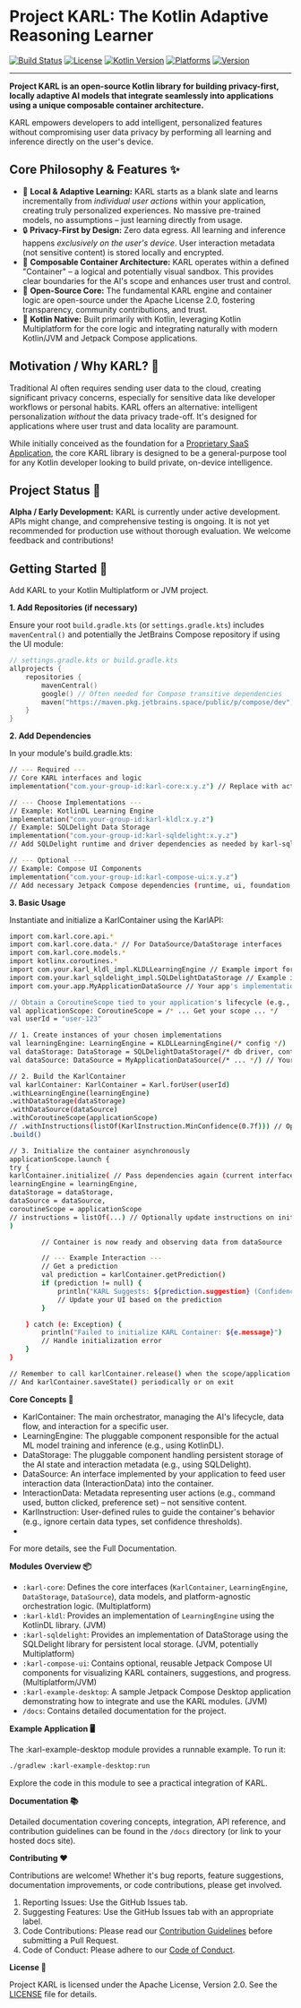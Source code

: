 # Project KARL: The Kotlin Adaptive Reasoning Learner

[![Build Status](https://img.shields.io/badge/build-passing-brightgreen?style=flat-square)](<!-- Link to your CI build status -->)
[![License](https://img.shields.io/badge/License-Apache%202.0-blue.svg?style=flat-square)](https://opensource.org/licenses/Apache-2.0)
[![Kotlin Version](https://img.shields.io/badge/Kotlin-1.9.23%2B-blue.svg?style=flat-square)](https://kotlinlang.org)
[![Platforms](https://img.shields.io/badge/Platform-JVM%20%7C%20Multiplatform%20Core-orange?style=flat-square)](#modules-overview)
[![Version](https://img.shields.io/badge/Version-x.y.z%20(Alpha)-yellow?style=flat-square)](<!-- Link to Releases/Tags -->)

---

**Project KARL is an open-source Kotlin library for building privacy-first, locally adaptive AI models that integrate seamlessly into applications using a unique composable container architecture.**

KARL empowers developers to add intelligent, personalized features without compromising user data privacy by performing all learning and inference directly on the user's device.

## Core Philosophy & Features ✨

*   🧠 **Local & Adaptive Learning:** KARL starts as a blank slate and learns incrementally from *individual user actions* within your application, creating truly personalized experiences. No massive pre-trained models, no assumptions – just learning directly from usage.
*   🔒 **Privacy-First by Design:** Zero data egress. All learning and inference happens *exclusively on the user's device*. User interaction metadata (not sensitive content) is stored locally and encrypted.
*   🧩 **Composable Container Architecture:** KARL operates within a defined "Container" – a logical and potentially visual sandbox. This provides clear boundaries for the AI's scope and enhances user trust and control.
*   🤝 **Open-Source Core:** The fundamental KARL engine and container logic are open-source under the Apache License 2.0, fostering transparency, community contributions, and trust.
*   🚀 **Kotlin Native:** Built primarily with Kotlin, leveraging Kotlin Multiplatform for the core logic and integrating naturally with modern Kotlin/JVM and Jetpack Compose applications.

## Motivation / Why KARL? 🤔

Traditional AI often requires sending user data to the cloud, creating significant privacy concerns, especially for sensitive data like developer workflows or personal habits. KARL offers an alternative: intelligent personalization *without* the data privacy trade-off. It's designed for applications where user trust and data locality are paramount.

While initially conceived as the foundation for a [Proprietary SaaS Application](), the core KARL library is designed to be a general-purpose tool for any Kotlin developer looking to build private, on-device intelligence.

## Project Status 🚧

**Alpha / Early Development:** KARL is currently under active development. APIs might change, and comprehensive testing is ongoing. It is not yet recommended for production use without thorough evaluation. We welcome feedback and contributions!

## Getting Started 🚀

Add KARL to your Kotlin Multiplatform or JVM project.

**1. Add Repositories (if necessary)**

Ensure your root `build.gradle.kts` (or `settings.gradle.kts`) includes `mavenCentral()` and potentially the JetBrains Compose repository if using the UI module:

```kotlin
// settings.gradle.kts or build.gradle.kts
allprojects {
    repositories {
        mavenCentral()
        google() // Often needed for Compose transitive dependencies
        maven("https://maven.pkg.jetbrains.space/public/p/compose/dev") // For Compose artifacts
    }
}
```

**2. Add Dependencies**

In your module's build.gradle.kts:

```bash
// --- Required ---
// Core KARL interfaces and logic
implementation("com.your-group-id:karl-core:x.y.z") // Replace with actual coordinates and version

// --- Choose Implementations ---
// Example: KotlinDL Learning Engine
implementation("com.your-group-id:karl-kldl:x.y.z")
// Example: SQLDelight Data Storage
implementation("com.your-group-id:karl-sqldelight:x.y.z")
// Add SQLDelight runtime and driver dependencies as needed by karl-sqldelight

// --- Optional ---
// Example: Compose UI Components
implementation("com.your-group-id:karl-compose-ui:x.y.z")
// Add necessary Jetpack Compose dependencies (runtime, ui, foundation, material3, etc.)
```

**3. Basic Usage**
  
Instantiate and initialize a KarlContainer using the KarlAPI:

```bash
import com.karl.core.api.*
import com.karl.core.data.* // For DataSource/DataStorage interfaces
import com.karl.core.models.*
import kotlinx.coroutines.*
import com.your.karl_kldl_impl.KLDLLearningEngine // Example import for impl
import com.your.karl_sqldelight_impl.SQLDelightDataStorage // Example import for impl
import com.your.app.MyApplicationDataSource // Your app's implementation

// Obtain a CoroutineScope tied to your application's lifecycle (e.g., ViewModelScope)
val applicationScope: CoroutineScope = /* ... Get your scope ... */
val userId = "user-123"

// 1. Create instances of your chosen implementations
val learningEngine: LearningEngine = KLDLLearningEngine(/* config */)
val dataStorage: DataStorage = SQLDelightDataStorage(/* db driver, context */)
val dataSource: DataSource = MyApplicationDataSource(/* ... */) // Your implementation

// 2. Build the KarlContainer
val karlContainer: KarlContainer = Karl.forUser(userId)
.withLearningEngine(learningEngine)
.withDataStorage(dataStorage)
.withDataSource(dataSource)
.withCoroutineScope(applicationScope)
// .withInstructions(listOf(KarlInstruction.MinConfidence(0.7f))) // Optional initial instructions
.build()

// 3. Initialize the container asynchronously
applicationScope.launch {
try {
karlContainer.initialize( // Pass dependencies again (current interface design)
learningEngine = learningEngine,
dataStorage = dataStorage,
dataSource = dataSource,
coroutineScope = applicationScope
// instructions = listOf(...) // Optionally update instructions on init
)

        // Container is now ready and observing data from dataSource

        // --- Example Interaction ---
        // Get a prediction
        val prediction = karlContainer.getPrediction()
        if (prediction != null) {
            println("KARL Suggests: ${prediction.suggestion} (Confidence: ${prediction.confidence})")
            // Update your UI based on the prediction
        }

    } catch (e: Exception) {
        println("Failed to initialize KARL Container: ${e.message}")
        // Handle initialization error
    }
}

// Remember to call karlContainer.release() when the scope/application is shutting down
// And karlContainer.saveState() periodically or on exit
```

**Core Concepts 📖**

- KarlContainer: The main orchestrator, managing the AI's lifecycle, data flow, and interaction for a specific user.
- LearningEngine: The pluggable component responsible for the actual ML model training and inference (e.g., using KotlinDL).
- DataStorage: The pluggable component handling persistent storage of the AI state and interaction metadata (e.g., using SQLDelight).
- DataSource: An interface implemented by your application to feed user interaction data (InteractionData) into the container.
- InteractionData: Metadata representing user actions (e.g., command used, button clicked, preference set) – not sensitive content.
- KarlInstruction: User-defined rules to guide the container's behavior (e.g., ignore certain data types, set confidence thresholds).
- 
For more details, see the Full Documentation.

**Modules Overview 📦**

- `:karl-core`: Defines the core interfaces (`KarlContainer`, `LearningEngine`, `DataStorage`, `DataSource`), data models, and platform-agnostic orchestration logic. (Multiplatform)
- `:karl-kldl`: Provides an implementation of `LearningEngine` using the KotlinDL library. (JVM)
- `:karl-sqldelight`: Provides an implementation of DataStorage using the SQLDelight library for persistent local storage. (JVM, potentially Multiplatform)
- `:karl-compose-ui`: Contains optional, reusable Jetpack Compose UI components for visualizing KARL containers, suggestions, and progress. (Multiplatform/JVM)
- `:karl-example-desktop`: A sample Jetpack Compose Desktop application demonstrating how to integrate and use the KARL modules. (JVM)
- `/docs`: Contains detailed documentation for the project.

**Example Application 🖥️**

The :karl-example-desktop module provides a runnable example. To run it:

```bash
./gradlew :karl-example-desktop:run
```

Explore the code in this module to see a practical integration of KARL.

**Documentation 📚**

Detailed documentation covering concepts, integration, API reference, and contribution guidelines can be found
in the `/docs` directory (or link to your hosted docs site).

**Contributing ❤️**

Contributions are welcome! Whether it's bug reports, feature suggestions, documentation improvements, or code contributions, please get involved.

1. Reporting Issues: Use the GitHub Issues tab.
2. Suggesting Features: Use the GitHub Issues tab with an appropriate label.
3. Code Contributions: Please read our [Contribution Guidelines]() before submitting a Pull Request.
4. Code of Conduct: Please adhere to our [Code of Conduct]().

**License 📄**

Project KARL is licensed under the Apache License, Version 2.0. See the [LICENSE](https://github.com/theaniketraj/project-karl/blob/main/LICENSE) file for details.
